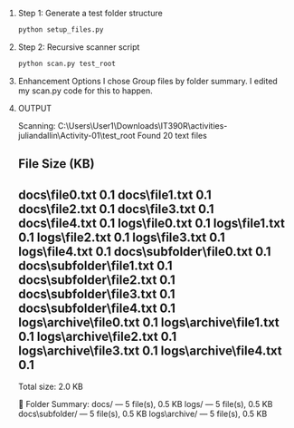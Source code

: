 1. Step 1: Generate a test folder structure

   ```bash
   python setup_files.py

2. Step 2: Recursive scanner script

    ```bash
    python scan.py test_root

3. Enhancement Options
    I chose Group files by folder summary. I edited my scan.py code for this to happen. 

4. OUTPUT

    Scanning: C:\Users\User1\Downloads\IT390R\activities-juliandallin\Activity-01\test_root
    Found 20 text files

    File                                      Size (KB)
    ----------------------------------------------------
    docs\file0.txt                                  0.1
    docs\file1.txt                                  0.1
    docs\file2.txt                                  0.1
    docs\file3.txt                                  0.1
    docs\file4.txt                                  0.1
    logs\file0.txt                                  0.1
    logs\file1.txt                                  0.1
    logs\file2.txt                                  0.1
    logs\file3.txt                                  0.1
    logs\file4.txt                                  0.1
    docs\subfolder\file0.txt                        0.1
    docs\subfolder\file1.txt                        0.1
    docs\subfolder\file2.txt                        0.1
    docs\subfolder\file3.txt                        0.1
    docs\subfolder\file4.txt                        0.1
    logs\archive\file0.txt                          0.1
    logs\archive\file1.txt                          0.1
    logs\archive\file2.txt                          0.1
    logs\archive\file3.txt                          0.1
    logs\archive\file4.txt                          0.1
    ----------------------------------------------------
    Total size: 2.0 KB

    📂 Folder Summary:
    docs/ — 5 file(s), 0.5 KB
    logs/ — 5 file(s), 0.5 KB
    docs\subfolder/ — 5 file(s), 0.5 KB
    logs\archive/ — 5 file(s), 0.5 KB